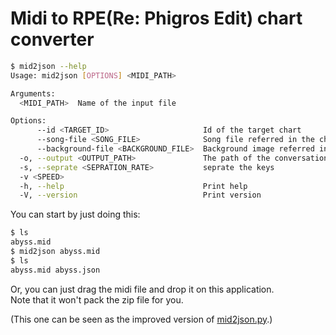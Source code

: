 # Midi to RPE(Re: Phigros Edit) chart converter

```bash
$ mid2json --help
Usage: mid2json [OPTIONS] <MIDI_PATH>

Arguments:
  <MIDI_PATH>  Name of the input file

Options:
      --id <TARGET_ID>                     Id of the target chart
      --song-file <SONG_FILE>              Song file referred in the chart
      --background-file <BACKGROUND_FILE>  Background image referred in the chart
  -o, --output <OUTPUT_PATH>               The path of the conversation result
  -s, --seprate <SEPRATION_RATE>           seprate the keys
  -v <SPEED>
  -h, --help                               Print help
  -V, --version                            Print version
```

You can start by just doing this:  
```bash
$ ls
abyss.mid
$ mid2json abyss.mid
$ ls
abyss.mid abyss.json
```
Or, you can just drag the midi file and drop it on this application.   
Note that it won't pack the zip file for you.

(This one can be seen as the improved version of [mid2json.py](https://github.com/liquidhelium/mid2json.py).)
